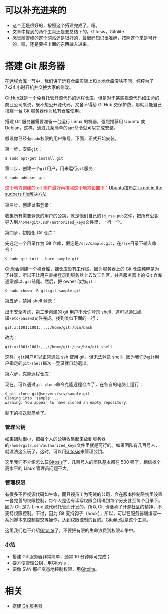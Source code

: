 

# 可以补充进来的

- 这个还是很好的，按照这个搭建完成了，嗯。
- 文章中提到的两个工具还是要总结下的。Gitosis，Gitolite
- 感觉廖雪峰的这个网站还是很好的，最起码知识很准确，按照这个来是可行的。嗯，还是要把上面的东西融入进来。

# 搭建 Git 服务器


在[远程仓库](https://www.liaoxuefeng.com/wiki/0013739516305929606dd18361248578c67b8067c8c017b000/001374385852170d9c7adf13c30429b9660d0eb689dd43a000)一节中，我们讲了远程仓库实际上和本地仓库没啥不同，纯粹为了 7x24 小时开机并交换大家的修改。

GitHub就是一个免费托管开源代码的远程仓库。但是对于某些视源代码如生命的商业公司来说，既不想公开源代码，又舍不得给 GitHub 交保护费，那就只能自己搭建一台 Git 服务器作为私有仓库使用。

搭建 Git 服务器需要准备一台运行 Linux 的机器，强烈推荐用 Ubuntu 或 Debian，这样，通过几条简单的`apt`命令就可以完成安装。

假设你已经有`sudo`权限的用户账号，下面，正式开始安装。

第一步，安装`git`：

```
$ sudo apt-get install git
```

第二步，创建一个`git`用户，用来运行`git`服务：

```
$ sudo adduser git
```

<span style="color:red;">这个地方创建的 git 账户最好再按照这个地方设置下：[Ubuntu技巧之 is not in the sudoers file解决方法](https://www.linuxidc.com/Linux/2010-12/30386.htm)</span>

第三步，创建证书登录：

收集所有需要登录的用户的公钥，就是他们自己的`id_rsa.pub`文件，把所有公钥导入到`/home/git/.ssh/authorized_keys`文件里，一行一个。

第四步，初始化 Git 仓库：

先选定一个目录作为 Git 仓库，假定是`/srv/sample.git`，在`/srv`目录下输入命令：

```
$ sudo git init --bare sample.git
```

Git就会创建一个裸仓库，裸仓库没有工作区，因为服务器上的 Git 仓库纯粹是为了共享，所以不让用户直接登录到服务器上去改工作区，并且服务器上的 Git 仓库通常都以`.git`结尾。然后，把 owner 改为`git`：

```
$ sudo chown -R git:git sample.git
```

第五步，禁用 shell 登录：

出于安全考虑，第二步创建的 git 用户不允许登录 shell，这可以通过编辑`/etc/passwd`文件完成。找到类似下面的一行：

```
git:x:1001:1001:,,,:/home/git:/bin/bash
```

改为：

```
git:x:1001:1001:,,,:/home/git:/usr/bin/git-shell
```

这样，`git`用户可以正常通过 ssh 使用 git，但无法登录 shell，因为我们为`git`用户指定的`git-shell`每次一登录就自动退出。

第六步，克隆远程仓库：

现在，可以通过`git clone`命令克隆远程仓库了，在各自的电脑上运行：

```
$ git clone git@server:/srv/sample.git
Cloning into 'sample'...
warning: You appear to have cloned an empty repository.
```

剩下的推送就简单了。

### 管理公钥

如果团队很小，把每个人的公钥收集起来放到服务器的`/home/git/.ssh/authorized_keys`文件里就是可行的。如果团队有几百号人，就没法这么玩了，这时，可以用[Gitosis](https://github.com/res0nat0r/gitosis)来管理公钥。

这里我们不介绍怎么玩[Gitosis](https://github.com/res0nat0r/gitosis)了，几百号人的团队基本都在 500 强了，相信找个高水平的 Linux 管理员问题不大。

### 管理权限

有很多不但视源代码如生命，而且视员工为窃贼的公司，会在版本控制系统里设置一套完善的权限控制，每个人是否有读写权限会精确到每个分支甚至每个目录下。因为 Git 是为 Linux 源代码托管而开发的，所以 Git 也继承了开源社区的精神，不支持权限控制。不过，因为 Git 支持钩子（hook），所以，可以在服务器端编写一系列脚本来控制提交等操作，达到权限控制的目的。[Gitolite](https://github.com/sitaramc/gitolite)就是这个工具。

这里我们也不介绍[Gitolite](https://github.com/sitaramc/gitolite)了，不要把有限的生命浪费到权限斗争中。

### 小结

- 搭建 Git 服务器非常简单，通常 10 分钟即可完成；
- 要方便管理公钥，用[Gitosis](https://github.com/sitaramc/gitolite)；
- 要像 SVN 那样变态地控制权限，用[Gitolite](https://github.com/sitaramc/gitolite)。




# 相关

- [搭建 Git 服务器](https://www.liaoxuefeng.com/wiki/0013739516305929606dd18361248578c67b8067c8c017b000/00137583770360579bc4b458f044ce7afed3df579123eca000)
